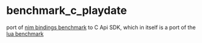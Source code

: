 # benchmark_c_playdate
port of [nim bindings benchmark](https://devforum.play.date/t/benchmarks-optimisations/1247/51) to C Api SDK, which in itself is a port of the [lua benchmark](https://devforum.play.date/t/benchmarks-optimisations/1247/2) 
